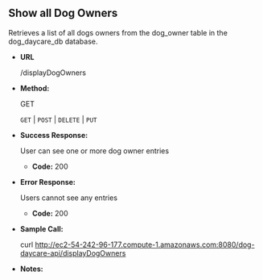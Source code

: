 **Show all Dog Owners**
----
  Retrieves a list of all dogs owners from the dog_owner table
  in the dog_daycare_db database. 
  
* **URL**

  /displayDogOwners

* **Method:**
  
  GET

  `GET` | `POST` | `DELETE` | `PUT`
  
* **Success Response:**
  
  User can see one or more dog owner entries
  * **Code:** 200 <br />
  
* **Error Response:**

  Users cannot see any entries
  * **Code:** 200 <br />
    
* **Sample Call:**

  curl http://ec2-54-242-96-177.compute-1.amazonaws.com:8080/dog-daycare-api/displayDogOwners
  
* **Notes:**

  